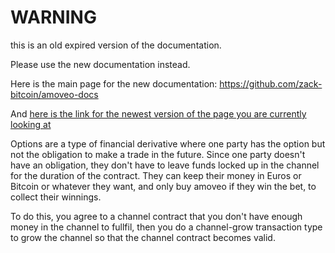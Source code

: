 WARNING
========

this is an old expired version of the documentation.

Please use the new documentation instead. 

Here is the main page for the new documentation: https://github.com/zack-bitcoin/amoveo-docs 

And [here is the link for the newest version of the page you are currently looking at](https://github.com/zack-bitcoin/amoveo-docs/blob/master//use-cases-and-ideas/financial_options.md)

Options are a type of financial derivative where one party has the option but not the obligation to make a trade in the future.
Since one party doesn't have an obligation, they don't have to leave funds locked up in the channel for the duration of the contract. They can keep their money in Euros or Bitcoin or whatever they want, and only buy amoveo if they win the bet, to collect their winnings.

To do this, you agree to a channel contract that you don't have enough money in the channel to fullfil, then you do a channel-grow transaction type to grow the channel so that the channel contract becomes valid.
